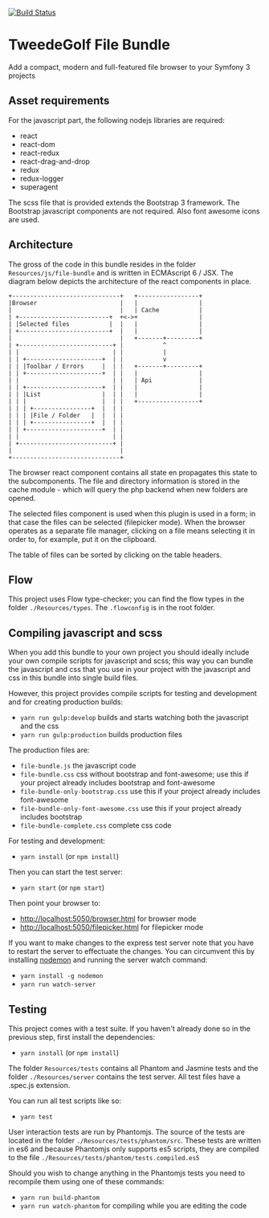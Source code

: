 [![Build Status](https://travis-ci.org/tweedegolf/file-bundle.svg?branch=redux)](https://travis-ci.org/tweedegolf/file-bundle)

# TweedeGolf File Bundle

Add a compact, modern and full-featured file browser to your Symfony 3 projects

## Asset requirements

For the javascript part, the following nodejs libraries are required:

- react
- react-dom
- react-redux
- react-drag-and-drop
- redux
- redux-logger
- superagent

The scss file that is provided extends the Bootstrap 3 framework. The Bootstrap javascript components are not required. Also font awesome icons are used.


## Architecture

The gross of the code in this bundle resides in the folder `Resources/js/file-bundle` and is written
in ECMAscript 6 / JSX. The diagram below depicts the architecture of the react components in place.

    +------------------------------+   +-----------------+
    |Browser                       |   |                 |
    |                              |   | Cache           |
    | +-------------------------+  +<->+                 |
    | |Selected files           |  |   |                 |
    | +-------------------------+  |   |                 |
    |                              |   +-------+---------+
    | +--------------------------+ |           ^
    | |                          | |           |
    | | +---------------------+  | |           v
    | | |Toolbar / Errors     |  | |   +-------+---------+
    | | +---------------------+  | |   |                 |
    | |                          | |   | Api             |
    | | +---------------------+  | |   |                 |
    | | |List                 |  | |   |                 |
    | | |                     |  | |   +-----------------+
    | | | +----------------+  |  | |
    | | | |File / Folder   |  |  | |
    | | | +----------------+  |  | |
    | | +---------------------+  | |
    | |                          | |
    | +--------------------------+ |
    |                              |
    +------------------------------+

The browser react component contains all state en propagates this state to the subcomponents. The file and directory information is stored in the cache module - which will query the php backend when new folders are opened.

The selected files component is used when this plugin is used in a form; in that case the files can be selected (filepicker mode). When the browser operates as a separate file manager, clicking on a file means selecting it in order to, for example, put it on the clipboard.

The table of files can be sorted by clicking on the table headers.


## Flow

This project uses Flow type-checker; you can find the flow types in the folder `./Resources/types`. The `.flowconfig` is in the root folder.

## Compiling javascript and scss

When you add this bundle to your own project you should ideally include your own compile scripts for javascript and scss; this way you can bundle the javascript and css that you use in your project with the javascript and css in this bundle into single build files.

However, this project provides compile scripts for testing and development and for creating production builds:

 - `yarn run gulp:develop` builds and starts watching both the javascript and the css
 - `yarn run gulp:production` builds production files

The production files are:

- `file-bundle.js` the javascript code
- `file-bundle.css` css without bootstrap and font-awesome; use this if your project already includes bootstrap and font-awesome
- `file-bundle-only-bootstrap.css` use this if your project already includes font-awesome
- `file-bundle-only-font-awesome.css` use this if your project already includes bootstrap
- `file-bundle-complete.css` complete css code

For testing and development:

 - `yarn install` (or `npm install`)

Then you can start the test server:

 - `yarn start` (or `npm start`)

Then point your browser to:

 - [http://localhost:5050/browser.html](http://localhost:5050/browser.html) for browser mode
 - [http://localhost:5050/filepicker.html](http://localhost:5050/filepicker.html) for filepicker mode

If you want to make changes to the express test server note that you have to restart the server to effectuate the changes. You can circumvent this by installing [nodemon](https://nodemon.io) and running the server watch command:

 - `yarn install -g nodemon`
 - `yarn run watch-server`


## Testing

This project comes with a test suite. If you haven't already done so in the previous step, first install the dependencies:

 - `yarn install` (or `npm install`)

The folder `Resources/tests` contains all Phantom and Jasmine tests and the folder `./Resources/server` contains the test server. All test files have a .spec.js extension.

You can run all test scripts like so:

 - `yarn test`


User interaction tests are run by Phantomjs. The source of the tests are located in the folder `./Resources/tests/phantom/src`. These tests are written in es6 and because Phantomjs only supports es5 scripts, they are compiled to the file `./Resources/tests/phantom/tests.compiled.es5`

Should you wish to change anything in the Phantomjs tests you need to recompile them using one of these commands:

 - `yarn run build-phantom`
 - `yarn run watch-phantom` for compiling while you are editing the code

